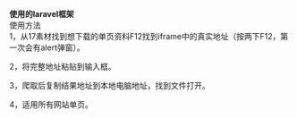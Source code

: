 **使用的laravel框架**   
使用方法  
1，从17素材找到想下载的单页资料F12找到iframe中的真实地址（按两下F12，第一次会有alert弹窗）。

2，将完整地址粘贴到输入框。

3，爬取后复制结果地址到本地电脑地址，找到文件打开。

4，适用所有网站单页。
